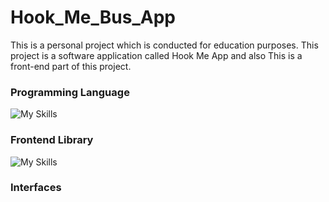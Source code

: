 # Hook_Me_Bus_App
This is a personal project which is conducted for education purposes. This project is a software application called Hook Me App and also This is a front-end part of this project.

### Programming Language  
![My Skills](https://skillicons.dev/icons?i=js)

### Frontend Library
![My Skills](https://skillicons.dev/icons?i=react)

### Interfaces
